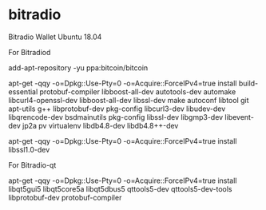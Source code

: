 # bitradio
Bitradio Wallet Ubuntu 18.04

For Bitradiod

add-apt-repository -yu ppa:bitcoin/bitcoin

apt-get -qqy -o=Dpkg::Use-Pty=0 -o=Acquire::ForceIPv4=true install build-essential protobuf-compiler libboost-all-dev autotools-dev automake libcurl4-openssl-dev libboost-all-dev libssl-dev make autoconf libtool git apt-utils g++ libprotobuf-dev pkg-config libcurl3-dev libudev-dev libqrencode-dev bsdmainutils pkg-config libssl-dev libgmp3-dev libevent-dev jp2a pv virtualenv libdb4.8-dev libdb4.8++-dev


apt-get -qqy -o=Dpkg::Use-Pty=0 -o=Acquire::ForceIPv4=true install libssl1.0-dev

For Bitradio-qt

apt-get -qqy -o=Dpkg::Use-Pty=0 -o=Acquire::ForceIPv4=true install libqt5gui5 libqt5core5a libqt5dbus5 qttools5-dev qttools5-dev-tools libprotobuf-dev protobuf-compiler


